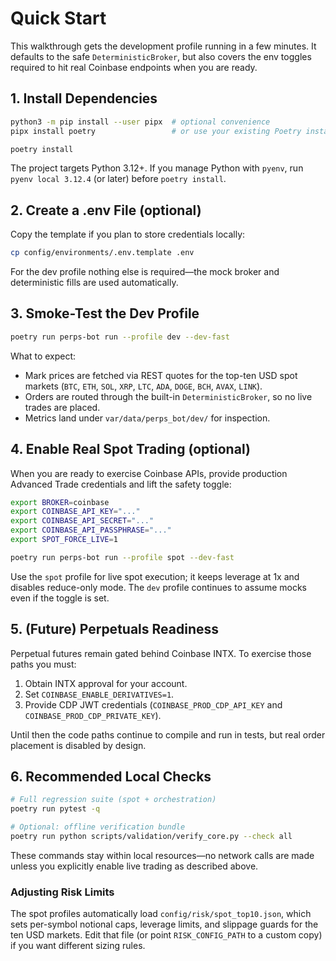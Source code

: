 # Quick Start

This walkthrough gets the development profile running in a few minutes. It
defaults to the safe `DeterministicBroker`, but also covers the env toggles required to
hit real Coinbase endpoints when you are ready.

## 1. Install Dependencies

```bash
python3 -m pip install --user pipx  # optional convenience
pipx install poetry                 # or use your existing Poetry install

poetry install
```

The project targets Python 3.12+. If you manage Python with `pyenv`, run
`pyenv local 3.12.4` (or later) before `poetry install`.

## 2. Create a .env File (optional)

Copy the template if you plan to store credentials locally:

```bash
cp config/environments/.env.template .env
```

For the dev profile nothing else is required—the mock broker and deterministic
fills are used automatically.

## 3. Smoke-Test the Dev Profile

```bash
poetry run perps-bot run --profile dev --dev-fast
```

What to expect:

- Mark prices are fetched via REST quotes for the top-ten USD spot markets (`BTC`, `ETH`, `SOL`, `XRP`, `LTC`, `ADA`, `DOGE`, `BCH`, `AVAX`, `LINK`).
- Orders are routed through the built-in `DeterministicBroker`, so no live trades are
  placed.
- Metrics land under `var/data/perps_bot/dev/` for inspection.

## 4. Enable Real Spot Trading (optional)

When you are ready to exercise Coinbase APIs, provide production Advanced Trade
credentials and lift the safety toggle:

```bash
export BROKER=coinbase
export COINBASE_API_KEY="..."
export COINBASE_API_SECRET="..."
export COINBASE_API_PASSPHRASE="..."
export SPOT_FORCE_LIVE=1

poetry run perps-bot run --profile spot --dev-fast
```

Use the `spot` profile for live spot execution; it keeps leverage at 1x and
disables reduce-only mode. The `dev` profile continues to assume mocks even if
the toggle is set.

## 5. (Future) Perpetuals Readiness

Perpetual futures remain gated behind Coinbase INTX. To exercise those paths you
must:

1. Obtain INTX approval for your account.
2. Set `COINBASE_ENABLE_DERIVATIVES=1`.
3. Provide CDP JWT credentials (`COINBASE_PROD_CDP_API_KEY` and
   `COINBASE_PROD_CDP_PRIVATE_KEY`).

Until then the code paths continue to compile and run in tests, but real order
placement is disabled by design.

## 6. Recommended Local Checks

```bash
# Full regression suite (spot + orchestration)
poetry run pytest -q

# Optional: offline verification bundle
poetry run python scripts/validation/verify_core.py --check all
```

These commands stay within local resources—no network calls are made unless you
explicitly enable live trading as described above.

### Adjusting Risk Limits

The spot profiles automatically load `config/risk/spot_top10.json`, which sets
per-symbol notional caps, leverage limits, and slippage guards for the ten USD
markets. Edit that file (or point `RISK_CONFIG_PATH` to a custom copy) if you
want different sizing rules.
